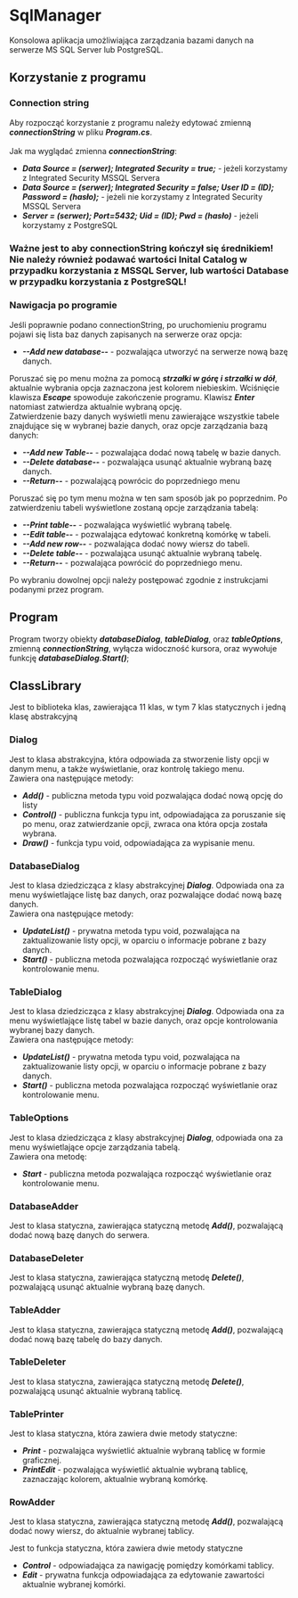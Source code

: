 # SqlManager
Konsolowa aplikacja umożliwiająca zarządzania bazami danych na serwerze MS SQL Server lub PostgreSQL.

## Korzystanie z programu

### Connection string
Aby rozpocząć korzystanie z programu należy edytować zmienną ***connectionString*** w pliku ***Program.cs***.<br/> <br/>
Jak ma wyglądać zmienna ***connectionString***:
- ***Data Source = (serwer); Integrated Security = true;*** - jeżeli korzystamy z Integrated Security MSSQL Servera
- ***Data Source = (serwer); Integrated Security = false; User ID = (ID); Password = (hasło);*** - jeżeli nie korzystamy z Integrated Security MSSQL Servera
- ***Server = (serwer); Port=5432; Uid = (ID); Pwd = (hasło)*** - jeżeli korzystamy z PostgreSQL
<h3>Ważne jest to aby connectionString kończył się średnikiem! Nie należy również podawać wartości Inital Catalog w przypadku korzystania z MSSQL Server, lub wartości Database w przypadku korzystania z PostgreSQL!</h3>

### Nawigacja po programie
Jeśli poprawnie podano connectionString, po uruchomieniu programu pojawi się lista baz danych zapisanych na serwerze oraz opcja:
- ***--Add new database--*** - pozwalająca utworzyć na serwerze nową bazę danych.

Poruszać się po menu można za pomocą ***strzałki w górę i strzałki w dół***, aktualnie wybrania opcja zaznaczona jest kolorem niebieskim.
Wciśnięcie klawisza ***Escape*** spowoduje zakończenie programu. Klawisz ***Enter*** natomiast zatwierdza aktualnie wybraną opcję.<br/>
Zatwierdzenie bazy danych wyświetli menu zawierające wszystkie tabele znajdujące się w wybranej bazie danych, oraz opcje zarządzania bazą danych:
- ***--Add new Table--*** - pozwalająca dodać nową tabelę w bazie danych.
- ***--Delete database--*** - pozwalająca usunąć aktualnie wybraną bazę danych.
- ***--Return--*** - pozwalającą powrócic do poprzedniego menu

Poruszać się po tym menu można w ten sam sposób jak po poprzednim. Po zatwierdzeniu tabeli wyświetlone zostaną opcje zarządzania tabelą:
- ***--Print table--*** - pozwalająca wyświetlić wybraną tabelę.
- ***--Edit table--*** - pozwalająca edytować konkretną komórkę w tabeli.
- ***--Add new row--*** - pozwalająca dodać nowy wiersz do tabeli.
- ***--Delete table--*** - pozwalająca usunąć aktualnie wybraną tabelę.
- ***--Return--*** - pozwalająca powrócić do poprzedniego menu.

Po wybraniu dowolnej opcji należy postępować zgodnie z instrukcjami podanymi przez program.

## Program
Program tworzy obiekty ***databaseDialog***, ***tableDialog***, oraz ***tableOptions***, zmienną ***connectionString***, wyłącza widoczność kursora, oraz wywołuje funkcję ***databaseDialog.Start()***;

## ClassLibrary

Jest to biblioteka klas, zawierająca 11 klas, w tym 7 klas statycznych i jedną klasę abstrakcyjną

### Dialog

Jest to klasa abstrakcyjna, która odpowiada za stworzenie listy opcji w danym menu, a także wyświetlanie, oraz kontrolę takiego menu.<br/>
Zawiera ona następujące metody:
- ***Add()*** - publiczna metoda typu void pozwalająca dodać nową opcję do listy
- ***Control()*** - publiczna funkcja typu int, odpowiadająca za poruszanie się po menu, oraz zatwierdzanie opcji, zwraca ona która opcja została wybrana.
- ***Draw()*** - funkcja typu void, odpowiadająca za wypisanie menu.

### DatabaseDialog

Jest to klasa dziedzicząca z klasy abstrakcyjnej ***Dialog***. Odpowiada ona za menu wyświetlające listę baz danych, oraz pozwalające dodać nową bazę danych.<br/>
Zawiera ona następujące metody:
- ***UpdateList()*** - prywatna metoda typu void, pozwalająca na zaktualizowanie listy opcji, w oparciu o informacje pobrane z bazy danych.
- ***Start()*** - publiczna metoda pozwalająca rozpocząć wyświetlanie oraz kontrolowanie menu.

### TableDialog

Jest to klasa dziedzicząca z klasy abstrakcyjnej ***Dialog***. Odpowiada ona za menu wyświetlające listę tabel w bazie danych, oraz opcje kontrolowania wybranej bazy danych.<br/>
Zawiera ona następujące metody:
- ***UpdateList()*** - prywatna metoda typu void, pozwalająca na zaktualizowanie listy opcji, w oparciu o informacje pobrane z bazy danych.
- ***Start()*** - publiczna metoda pozwalająca rozpocząć wyświetlanie oraz kontrolowanie menu.

### TableOptions

Jest to klasa dziedzicząca z klasy abstrakcyjnej ***Dialog***, odpowiada ona za menu wyświetlające opcje zarządzania tabelą.<br/>
Zawiera ona metodę:
- ***Start*** - publiczna metoda pozwalająca rozpocząć wyświetlanie oraz kontrolowanie menu.

### DatabaseAdder

Jest to klasa statyczna, zawierająca statyczną metodę ***Add()***, pozwalającą dodać nową bazę danych do serwera.

### DatabaseDeleter

Jest to klasa statyczna, zawierająca statyczną metodę ***Delete()***, pozwalającą usunąć aktualnie wybraną bazę danych.

### TableAdder

Jest to klasa statyczna, zawierająca statyczną metodę ***Add()***, pozwalającą dodać nową bazę tabelę do bazy danych.

### TableDeleter

Jest to klasa statyczna, zawierająca statyczną metodę ***Delete()***, pozwalającą usunąć aktualnie wybraną tablicę.

### TablePrinter

Jest to klasa statyczna, która zawiera dwie metody statyczne:
- ***Print*** - pozwalająca wyświetlić aktualnie wybraną tablicę w formie graficznej.
- ***PrintEdit*** - pozwalająca wyświetlić aktualnie wybraną tablicę, zaznaczając kolorem, aktualnie wybraną komórkę.

### RowAdder

Jest to klasa statyczna, zawierająca statyczną metodę ***Add()***, pozwalającą dodać nowy wiersz, do aktualnie wybranej tablicy.

Jest to funkcja statyczna, która zawiera dwie metody statyczne
- ***Control*** - odpowiadająca za nawigację pomiędzy komórkami tablicy.
- ***Edit*** - prywatna funkcja odpowiadająca za edytowanie zawartości aktualnie wybranej komórki.



